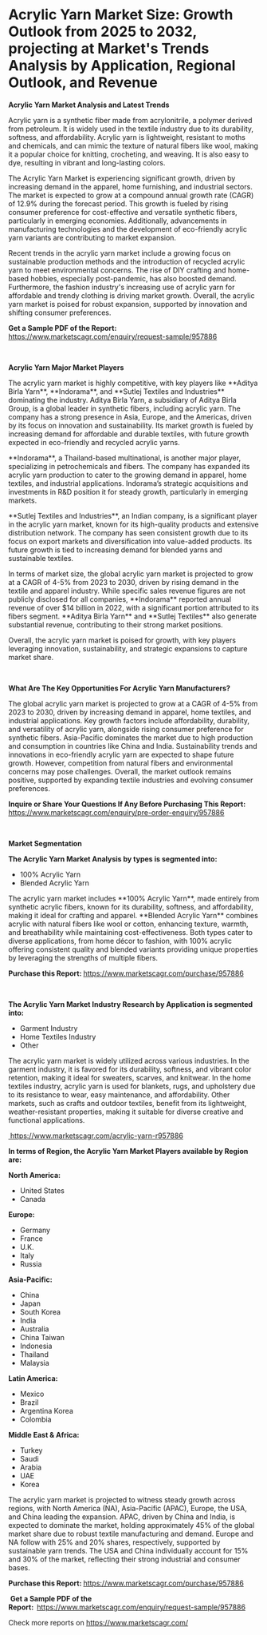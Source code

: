 <p><h1>Acrylic Yarn Market Size: Growth Outlook from 2025 to 2032, projecting at Market's Trends Analysis by Application, Regional Outlook, and Revenue</h1></p><p><strong>Acrylic Yarn Market Analysis and Latest Trends</strong></p>
<p><p>Acrylic yarn is a synthetic fiber made from acrylonitrile, a polymer derived from petroleum. It is widely used in the textile industry due to its durability, softness, and affordability. Acrylic yarn is lightweight, resistant to moths and chemicals, and can mimic the texture of natural fibers like wool, making it a popular choice for knitting, crocheting, and weaving. It is also easy to dye, resulting in vibrant and long-lasting colors.</p><p>The Acrylic Yarn Market is experiencing significant growth, driven by increasing demand in the apparel, home furnishing, and industrial sectors. The market is expected to grow at a compound annual growth rate (CAGR) of 12.9% during the forecast period. This growth is fueled by rising consumer preference for cost-effective and versatile synthetic fibers, particularly in emerging economies. Additionally, advancements in manufacturing technologies and the development of eco-friendly acrylic yarn variants are contributing to market expansion.</p><p>Recent trends in the acrylic yarn market include a growing focus on sustainable production methods and the introduction of recycled acrylic yarn to meet environmental concerns. The rise of DIY crafting and home-based hobbies, especially post-pandemic, has also boosted demand. Furthermore, the fashion industry's increasing use of acrylic yarn for affordable and trendy clothing is driving market growth. Overall, the acrylic yarn market is poised for robust expansion, supported by innovation and shifting consumer preferences.</p></p>
<p><strong>Get a Sample PDF of the Report:&nbsp;</strong> <a href="https://www.marketscagr.com/enquiry/request-sample/957886?utm_campaign=2233&utm_medium=2&utm_source=Github&utm_content=ia&utm_term=26012025&utm_id=acrylic-yarn">https://www.marketscagr.com/enquiry/request-sample/957886</a></p>
<p>&nbsp;</p>
<p><strong>Acrylic Yarn Major Market Players</strong></p>
<p><p>The acrylic yarn market is highly competitive, with key players like **Aditya Birla Yarn**, **Indorama**, and **Sutlej Textiles and Industries** dominating the industry. Aditya Birla Yarn, a subsidiary of Aditya Birla Group, is a global leader in synthetic fibers, including acrylic yarn. The company has a strong presence in Asia, Europe, and the Americas, driven by its focus on innovation and sustainability. Its market growth is fueled by increasing demand for affordable and durable textiles, with future growth expected in eco-friendly and recycled acrylic yarns.</p><p>**Indorama**, a Thailand-based multinational, is another major player, specializing in petrochemicals and fibers. The company has expanded its acrylic yarn production to cater to the growing demand in apparel, home textiles, and industrial applications. Indorama’s strategic acquisitions and investments in R&D position it for steady growth, particularly in emerging markets.</p><p>**Sutlej Textiles and Industries**, an Indian company, is a significant player in the acrylic yarn market, known for its high-quality products and extensive distribution network. The company has seen consistent growth due to its focus on export markets and diversification into value-added products. Its future growth is tied to increasing demand for blended yarns and sustainable textiles.</p><p>In terms of market size, the global acrylic yarn market is projected to grow at a CAGR of 4-5% from 2023 to 2030, driven by rising demand in the textile and apparel industry. While specific sales revenue figures are not publicly disclosed for all companies, **Indorama** reported annual revenue of over $14 billion in 2022, with a significant portion attributed to its fibers segment. **Aditya Birla Yarn** and **Sutlej Textiles** also generate substantial revenue, contributing to their strong market positions.</p><p>Overall, the acrylic yarn market is poised for growth, with key players leveraging innovation, sustainability, and strategic expansions to capture market share.</p></p>
<p>&nbsp;</p>
<p><strong>What Are The Key Opportunities For Acrylic Yarn Manufacturers?</strong></p>
<p><p>The global acrylic yarn market is projected to grow at a CAGR of 4-5% from 2023 to 2030, driven by increasing demand in apparel, home textiles, and industrial applications. Key growth factors include affordability, durability, and versatility of acrylic yarn, alongside rising consumer preference for synthetic fibers. Asia-Pacific dominates the market due to high production and consumption in countries like China and India. Sustainability trends and innovations in eco-friendly acrylic yarn are expected to shape future growth. However, competition from natural fibers and environmental concerns may pose challenges. Overall, the market outlook remains positive, supported by expanding textile industries and evolving consumer preferences.</p></p>
<p><strong>Inquire or Share Your Questions If Any Before Purchasing This Report:</strong> <a href="https://www.marketscagr.com/enquiry/pre-order-enquiry/957886?utm_campaign=2233&utm_medium=2&utm_source=Github&utm_content=ia&utm_term=26012025&utm_id=acrylic-yarn">https://www.marketscagr.com/enquiry/pre-order-enquiry/957886</a></p>
<p>&nbsp;</p>
<p><strong>Market Segmentation</strong></p>
<p><strong>The Acrylic Yarn Market Analysis by types is segmented into:</strong></p>
<p><ul><li>100% Acrylic Yarn</li><li>Blended Acrylic Yarn</li></ul></p>
<p><p>The acrylic yarn market includes **100% Acrylic Yarn**, made entirely from synthetic acrylic fibers, known for its durability, softness, and affordability, making it ideal for crafting and apparel. **Blended Acrylic Yarn** combines acrylic with natural fibers like wool or cotton, enhancing texture, warmth, and breathability while maintaining cost-effectiveness. Both types cater to diverse applications, from home décor to fashion, with 100% acrylic offering consistent quality and blended variants providing unique properties by leveraging the strengths of multiple fibers.</p></p>
<p><strong>Purchase this Report:&nbsp;</strong><a href="https://www.marketscagr.com/purchase/957886?utm_campaign=2233&utm_medium=2&utm_source=Github&utm_content=ia&utm_term=26012025&utm_id=acrylic-yarn">https://www.marketscagr.com/purchase/957886</a></p>
<p>&nbsp;</p>
<p><strong>The Acrylic Yarn Market Industry Research by Application is segmented into:</strong></p>
<p><ul><li>Garment Industry</li><li>Home Textiles Industry</li><li>Other</li></ul></p>
<p><p>The acrylic yarn market is widely utilized across various industries. In the garment industry, it is favored for its durability, softness, and vibrant color retention, making it ideal for sweaters, scarves, and knitwear. In the home textiles industry, acrylic yarn is used for blankets, rugs, and upholstery due to its resistance to wear, easy maintenance, and affordability. Other markets, such as crafts and outdoor textiles, benefit from its lightweight, weather-resistant properties, making it suitable for diverse creative and functional applications.</p></p>
<p><a href="https://www.marketscagr.com/acrylic-yarn-r957886?utm_campaign=2233&utm_medium=2&utm_source=Github&utm_content=ia&utm_term=26012025&utm_id=acrylic-yarn">&nbsp;https://www.marketscagr.com/acrylic-yarn-r957886</a></p>
<p><strong>In terms of Region, the Acrylic Yarn Market Players available by Region are:</strong></p>
<p>
    <p> <strong> North America: </strong>
        <ul>
            <li>United States</li>
            <li>Canada</li>
        </ul>
        </p> 
    <p> <strong> Europe: </strong>
        <ul>
            <li>Germany</li>
            <li>France</li>
            <li>U.K.</li>
            <li>Italy</li>
            <li>Russia</li>
        </ul>
        </p> 
    <p> <strong> Asia-Pacific: </strong>
        <ul>
            <li>China</li>
            <li>Japan</li>
            <li>South Korea</li>
            <li>India</li>
            <li>Australia</li>
            <li>China Taiwan</li>
            <li>Indonesia</li>
            <li>Thailand</li>
            <li>Malaysia</li>
        </ul>
        </p> 
    <p> <strong> Latin America: </strong>
        <ul>
            <li>Mexico</li>
            <li>Brazil</li>
            <li>Argentina Korea</li>
            <li>Colombia</li>
        </ul>
        </p> 
    <p> <strong> Middle East & Africa: </strong>
        <ul>
            <li>Turkey</li>
            <li>Saudi</li>
            <li>Arabia</li>
            <li>UAE</li>
            <li>Korea</li>
        </ul>
    </p>
    </p>
<p><p>The acrylic yarn market is projected to witness steady growth across regions, with North America (NA), Asia-Pacific (APAC), Europe, the USA, and China leading the expansion. APAC, driven by China and India, is expected to dominate the market, holding approximately 45% of the global market share due to robust textile manufacturing and demand. Europe and NA follow with 25% and 20% shares, respectively, supported by sustainable yarn trends. The USA and China individually account for 15% and 30% of the market, reflecting their strong industrial and consumer bases.</p></p>
<p><strong>Purchase this Report: </strong><a href="https://www.marketscagr.com/purchase/957886?utm_campaign=2233&utm_medium=2&utm_source=Github&utm_content=ia&utm_term=26012025&utm_id=acrylic-yarn">https://www.marketscagr.com/purchase/957886</a></p>
<p>&nbsp;<strong>Get a Sample PDF of the Report:&nbsp;&nbsp;</strong><a href="https://www.marketscagr.com/enquiry/request-sample/957886?utm_campaign=2233&utm_medium=2&utm_source=Github&utm_content=ia&utm_term=26012025&utm_id=acrylic-yarn">https://www.marketscagr.com/enquiry/request-sample/957886</a></p>
<p><strong></strong></p>
<p>Check more reports on <a href="https://www.marketscagr.com/?utm_campaign=2233&utm_medium=2&utm_source=Github&utm_content=ia&utm_term=26012025&utm_id=acrylic-yarn">https://www.marketscagr.com/</a></p>